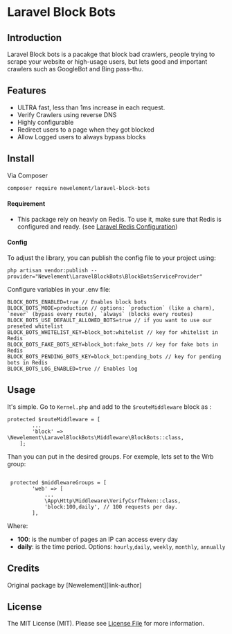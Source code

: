 # Laravel Block Bots

## Introduction

Laravel Block bots is a pacakge that block bad crawlers, people trying to scrape your website or high-usage users, but lets good and important crawlers such as GoogleBot and Bing pass-thu.

## Features

- ULTRA fast, less than 1ms increase in each request.
- Verify Crawlers using reverse DNS
- Highly configurable
- Redirect users to a page when they got blocked
- Allow Logged users to always bypass blocks

## Install

Via Composer

```bash
composer require newelement/laravel-block-bots
```

#### Requirement

- This package rely on heavly on Redis. To use it, make sure that Redis is configured and ready. (see [Laravel Redis Configuration](https://laravel.com/docs/12.x/redis#configuration))

#### Config

To adjust the library, you can publish the config file to your project using:

```
php artisan vendor:publish --provider="Newelement\LaravelBlockBots\BlockBotsServiceProvider"
```

Configure variables in your .env file:

```
BLOCK_BOTS_ENABLED=true // Enables block bots
BLOCK_BOTS_MODE=production // options: `production` (like a charm), `never` (bypass every route), `always` (blocks every routes)
BLOCK_BOTS_USE_DEFAULT_ALLOWED_BOTS=true // if you want to use our preseted whitelist
BLOCK_BOTS_WHITELIST_KEY=block_bot:whitelist // key for whitelist in Redis
BLOCK_BOTS_FAKE_BOTS_KEY=block_bot:fake_bots // key for fake bots in Redis
BLOCK_BOTS_PENDING_BOTS_KEY=block_bot:pending_bots // key for pending bots in Redis
BLOCK_BOTS_LOG_ENABLED=true // Enables log

```

## Usage

It's simple. Go to `Kernel.php` and add to the `$routeMiddleware` block as :

```
protected $routeMiddleware = [
        ...
        'block' => \Newelement\LaravelBlockBots\Middleware\BlockBots::class,
    ];
```

Than you can put in the desired groups. For exemple, lets set to the Wrb group:

```

 protected $middlewareGroups = [
        'web' => [
            ...
            \App\Http\Middleware\VerifyCsrfToken::class,
            'block:100,daily', // 100 requests per day.
        ],
```

Where:

- **100**: is the number of pages an IP can access every day
- **daily**: is the time period. Options: `hourly`,`daily`, `weekly`, `monthly`, `annually`

## Credits

Original package by [Newelement][link-author]

## License

The MIT License (MIT). Please see [License File](LICENSE.md) for more information.
